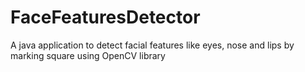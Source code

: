 # FaceFeaturesDetector
A java application to detect facial features like eyes, nose and lips by marking square using OpenCV library
